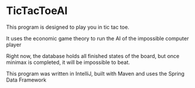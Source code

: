 # TicTacToeAI

This program is designed to play you in tic tac toe.

It uses the economic game theory to run the AI of the impossible computer player

Right now, the database holds all finished states of the board, but once minimax is completed, it will be impossible to beat.

This program was written in IntelliJ, built with Maven and uses the Spring Data Framework
